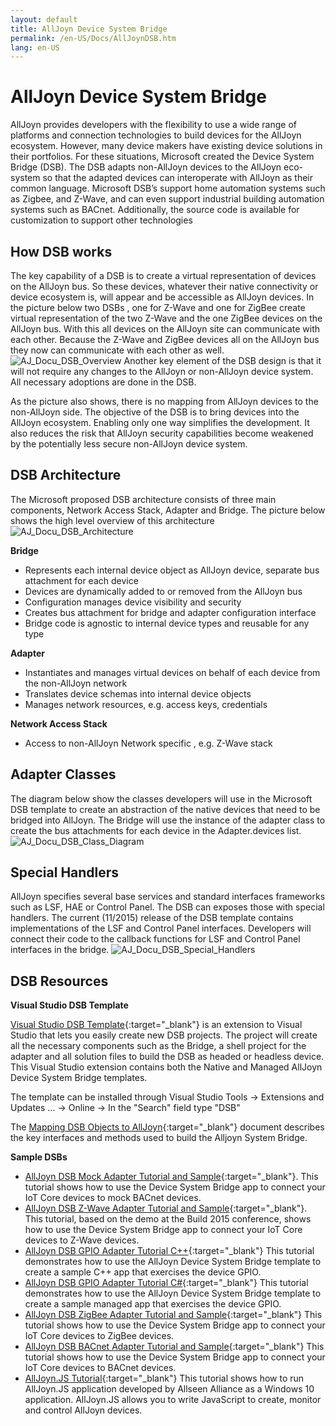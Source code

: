 ```yaml
---
layout: default
title: AllJoyn Device System Bridge
permalink: /en-US/Docs/AllJoynDSB.htm
lang: en-US
---
```


# AllJoyn Device System Bridge

AllJoyn provides developers with the flexibility to use a wide range of platforms and connection technologies to build  devices for the AllJoyn ecosystem.  However, many device makers have existing device solutions in their portfolios. For these situations, Microsoft created the Device System Bridge (DSB). The DSB adapts non-AllJoyn devices to the AllJoyn eco-system so that the adapted devices can interoperate with AllJoyn as their common language. Microsoft DSB’s support home automation systems such as Zigbee, and Z-Wave, and can even support industrial building automation systems such as BACnet.  Additionally, the source code is available for customization to support other technologies

## How DSB works

The key capability of a DSB is to create a virtual representation of devices on the AllJoyn bus. So these devices, whatever their native connectivity or device ecosystem is, will appear and be accessible as AllJoyn devices. In the picture below two DSBs , one for Z-Wave and one for ZigBee create virtual representation of the two Z-Wave and the one ZigBee devices on the AllJoyn bus. With this all devices on the AllJoyn site can communicate with each other. Because the Z-Wave and ZigBee devices all on the AllJoyn bus they now can communicate with each other as well.
![AJ_Docu_DSB_Overview]({{site.baseurl}}/Resources/images/AllJoyn/AJ_Docu_DSB_Overview.png)
Another key element of the DSB design is that it will not require any changes to the AllJoyn or non-AllJoyn device system. All necessary adoptions are done in the DSB.

As the picture also shows, there is no mapping from AllJoyn devices to the non-AllJoyn side. The objective of the DSB is to bring devices into the AllJoyn ecosystem. Enabling only one way simplifies the development. It also reduces the risk that AllJoyn security capabilities become weakened by the potentially less secure non-AllJoyn device system.

## DSB Architecture

The Microsoft proposed DSB architecture consists of three main components, Network Access Stack, Adapter and Bridge. The picture below shows the high level overview of this architecture
![AJ_Docu_DSB_Architecture]({{site.baseurl}}/Resources/images/AllJoyn/AJ_Docu_DSB_Architecture.png)

__Bridge__
- Represents each internal device object as AllJoyn device, separate bus attachment for each device
- Devices are dynamically added to or removed from the AllJoyn bus
- Configuration manages device visibility and security
- Creates bus attachment for bridge and adapter configuration interface
- Bridge code is agnostic to internal device types and reusable for any type

__Adapter__
- Instantiates and manages virtual devices on behalf of each device from the non-AllJoyn network
- Translates device schemas into internal device objects
- Manages network resources, e.g. access keys, credentials

__Network Access Stack__
- Access to non-AllJoyn Network specific , e.g. Z-Wave stack

## Adapter Classes

The diagram below show the classes developers will use in the Microsoft DSB template to create an abstraction of the native devices that need to be bridged into AllJoyn. The Bridge will use the instance of the adapter class to create the bus attachments for each device in the Adapter.devices list.
![AJ_Docu_DSB_Class_Diagram]({{site.baseurl}}/Resources/images/AllJoyn/AJ_Docu_DSB_Class_Diagram.png)

## Special Handlers

AllJoyn specifies several base services and standard interfaces frameworks such as LSF, HAE or Control Panel. The DSB can exposes those with special handlers. The current (11/2015) release of the DSB template contains implementations of the LSF and Control Panel interfaces. Developers will connect their code to the callback functions for LSF and Control Panel interfaces in the bridge.
![AJ_Docu_DSB_Special_Handlers]({{site.baseurl}}/Resources/images/AllJoyn/AJ_Docu_DSB_Special_Handlers.png)

## DSB Resources

__Visual Studio DSB Template__

[Visual Studio DSB Template](https://visualstudiogallery.msdn.microsoft.com/aea0b437-ef07-42e3-bd88-8c7f906d5da8){:target="_blank"} is an extension to Visual Studio that lets you easily create new DSB projects. The project will create all the necessary components such as the Bridge, a shell project for the adapter and all solution files to build the DSB as headed or headless device. This Visual Studio extension contains both the Native and Managed AllJoyn Device System Bridge templates.

The template can be installed through Visual Studio Tools -> Extensions and Updates … -> Online -> In the "Search" field type "DSB"

The [Mapping DSB Objects to AllJoyn]({{site.baseurl}}/en-US/Docs/AlljoynDsbApiGuide){:target="_blank"}  document describes the key interfaces and methods used to build the Alljoyn System Bridge.

__Sample DSBs__

- [AllJoyn DSB Mock Adapter Tutorial and Sample]({{site.baseurl}}/en-US/Samples/AllJoynMockAdapter){:target="_blank"}.
This tutorial shows how to use the Device System Bridge app to connect your  IoT Core devices to mock BACnet devices.
- [AllJoyn DSB Z-Wave Adapter Tutorial and Sample]({{site.baseurl}}/en-US/samples/ZWaveAdapter){:target="_blank"}.
This tutorial, based on the demo at the Build 2015 conference, shows how to use the Device System Bridge app to connect your  IoT Core devices to Z-Wave devices.
- [AllJoyn DSB GPIO Adapter Tutorial C++]({{site.baseurl}}/en-US/Samples/AllJoynDSB){:target="_blank"}
This tutorial demonstrates how to use the AllJoyn Device System Bridge template to create a sample C++ app that exercises the device GPIO.
- [AllJoyn DSB GPIO Adapter Tutorial C#]({{site.baseurl}}/en-US/Samples/AlljoynDSBCS){:target="_blank"}
This tutorial demonstrates how to use the AllJoyn Device System Bridge template to create a sample managed app that exercises the device GPIO.
- [AllJoyn DSB ZigBee Adapter Tutorial and Sample]({{site.baseurl}}/en-US/Samples/ZigBeeAdapter){:target="_blank"}
 This tutorial shows how to use the Device System Bridge app to connect your IoT Core devices to ZigBee devices.
- [AllJoyn DSB BACnet Adapter Tutorial and Sample]({{site.baseurl}}/en-US/Samples/BACnetAdapter){:target="_blank"}
This tutorial shows how to use the Device System Bridge app to connect your IoT Core devices to BACnet devices.
- [AllJoyn.JS Tutorial]({{site.baseurl}}/en-US/Samples/AllJoynJS){:target="_blank"}
This tutorial shows how to run AllJoyn.JS application developed by Allseen Alliance as a Windows 10 application. AllJoyn.JS allows you to write JavaScript to create, monitor and control AllJoyn devices.
